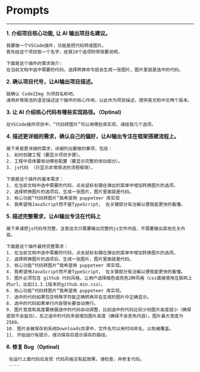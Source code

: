 # Prompts
------

**1. 介绍项目核心功能, 让 AI 输出项目名建议。**
```
我要做一个VSCode插件，功能是把代码转成图片。 
首先给这个项目取一个名字，给我10个选项附带简要说明。

下面是这个插件的需求简介:
在当前文档中选中需要的代码，选择转换命令就会生成一张图片，图片里就是选中的代码。 
```

**2. 确认项目代号，让AI输出项目描述。**
```
就确认 Code2Img 为项目名称吧。
请用非常简洁的语言描述这个插件的核心作用，以此作为项目描述，提供英文和中文两个版本。
```

**3. 让 AI 介绍核心代码有哪些实现路径。（Optinal)**
```
在VSCode插件项目中，“代码转图片”可以用哪些库实现，请给我几个选项。
```

**4. 描述更详细的需求，确认自己的偏好，让AI输出专注在框架搭建流程上。**
```
接下来是更详细的需求，详细列出要做的事项，包括：
1. 如何创建工程（要显示项目步骤）。
2. 工程中具体要改动哪些配置（要显示完整的改动部分）。
3. js代码 （只显示非常简洁的流程框架）。

下面是这个插件的基本需求：
1. 在当前文档中选中需要的代码，点击鼠标右键在弹出的菜单中增加转换图片的选项。
2. 选择转换图片的选项后，生成一张图片，图片里面就是代码。
3. 核心功能“代码转图片”我希望用 puppeteer 库实现
4. 我希望用JavaScript而不是TypeScript， 在关键部分有注解以便我能更快的看懂。
```

**5. 描述完整需求，让AI输出专注在代码上**
```
接下来请把js代码写完整，注意这次只需要输出完整的js文件内容，不需要输出其他无关内容。

下面是这个插件最终完整需求：
1. 在当前文档中选中需要的代码，点击鼠标右键在弹出的菜单中增加转换图片的选项。
2. 选择转换图片的选项后，生成一张图片，图片里面就是代码。
3. 核心功能“代码转图片”我希望用 puppeteer 库实现。
4. 我希望用JavaScript而不是TypeScript， 在关键部分有注解以便我能更快的看懂。
5. 图片必须包含 github 代码风格，让用户选择暗色或亮色2种风格（css直接使用互联网上的url，比如11.3.1版本的github.min.css）。
6. 核心功能“代码转图片”我希望用 puppeteer 库实现。
7. 选中的代码如果包含特殊字符能正确转换并在生成的图片中正确显示。
8. 选中的代码如果单行内容很长要自动换行。
9. 图片宽度和高度要根据选中的代码自动调整，比如选中的代码比较少则图片高度就小（确保底部不会留白），反之选中的代码多就增加图片高度（确保不会丢失内容）。图片最大宽度为2560。
10. 图片会被保存到系统Downloads目录中，文件名可以用时间命名，以免被覆盖。
11. 开始运行有提示，成功保存后提示保存的路径。
```


**6. 修复 Bug（Optinal)**
```
 在运行上面代码后发现 代码风格没有起效果，请检查，并修复代码。
 ....
```